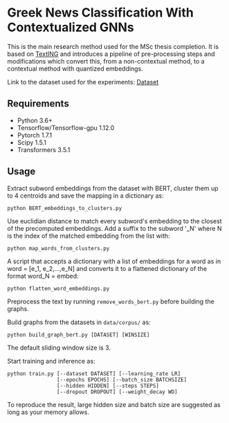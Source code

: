 # Greek News Classification With Contextualized GNNs

This is the main research method used for the MSc thesis completion. It is based on [TextING](https://github.com/CRIPAC-DIG/TextING) and introduces a pipeline of pre-processing steps and modifications which convert this, from a non-contextual method, to a contextual method with quantized embeddings.

Link to the dataset used for the experiments: [Dataset](https://drive.google.com/file/d/1DT5wZiObwSy2WlFjPWXR_fKJ-iC-6kPZ/view?usp=sharing)

## Requirements

* Python 3.6+
* Tensorflow/Tensorflow-gpu 1.12.0
* Pytorch 1.7.1
* Scipy 1.5.1
* Transformers 3.5.1

## Usage

Extract subword embeddings from the dataset with BERT, cluster them up to 4 centroids and save the mapping in a dictionary as:

    python BERT_embeddings_to_clusters.py

Use euclidian distance to match every subword's embedding to the closest of the precomputed embeddings. Add a suffix to the subword '_N' where N is the index of the matched embedding from the list with:

    python map_words_from_clusters.py

A script that accepts a dictionary with a list of embeddings for a word as in word = [e_1, e_2,...,e_N] and converts it to a flattened dictionary of the format word_N = embed:

    python flatten_word_embeddings.py

Preprocess the text by running `remove_words_bert.py` before building the graphs.

Build graphs from the datasets in `data/corpus/` as:

    python build_graph_bert.py [DATASET] [WINSIZE]

The default sliding window size is 3.

Start training and inference as:

    python train.py [--dataset DATASET] [--learning_rate LR]
                    [--epochs EPOCHS] [--batch_size BATCHSIZE]
                    [--hidden HIDDEN] [--steps STEPS]
                    [--dropout DROPOUT] [--weight_decay WD]

To reproduce the result, large hidden size and batch size are suggested as long as your memory allows.
